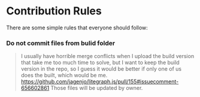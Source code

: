 # Contribution Rules
There are some simple rules that everyone should follow:

### Do not commit files from bulid folder
> I usually have horrible merge conflicts when I upload the build version that take me too much time to solve, but I want to keep the build version in the repo, so I guess it would be better if only one of us does the built, which would be me.
> https://github.com/jagenjo/litegraph.js/pull/155#issuecomment-656602861
Those files will be updated by owner.


